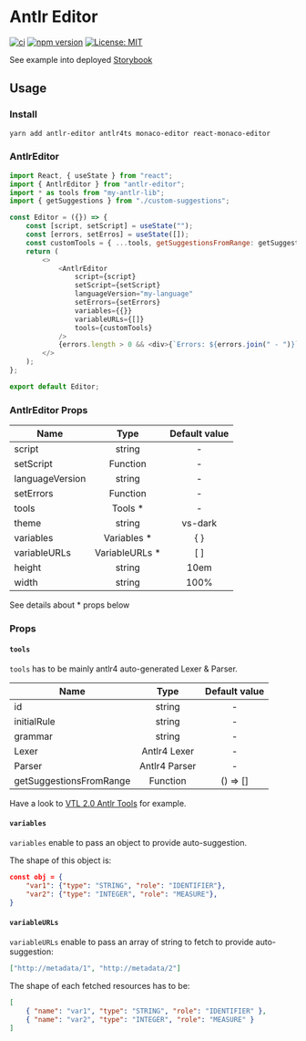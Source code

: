 # Antlr Editor

[![ci](https://github.com/NicoLaval/antlr-editor/actions/workflows/ci.yaml/badge.svg?branch=main)](https://github.com/NicoLaval/antlr-editor/actions/workflows/ci.yaml)
[![npm version](https://badge.fury.io/js/antlr-editor.svg)](https://badge.fury.io/js/antlr-editor)
[![License: MIT](https://img.shields.io/badge/License-MIT-blue.svg)](https://opensource.org/licenses/MIT)

See example into deployed [Storybook](https://nicolaval.github.io/antlr-editor/index.html)

## Usage

### Install

```bash
yarn add antlr-editor antlr4ts monaco-editor react-monaco-editor
```

### AntlrEditor

```javascript
import React, { useState } from "react";
import { AntlrEditor } from "antlr-editor";
import * as tools from "my-antlr-lib";
import { getSuggestions } from "./custom-suggestions";

const Editor = ({}) => {
    const [script, setScript] = useState("");
    const [errors, setErros] = useState([]);
    const customTools = { ...tools, getSuggestionsFromRange: getSuggestions };
    return (
        <>
            <AntlrEditor
                script={script}
                setScript={setScript}
                languageVersion="my-language"
                setErrors={setErrors}
                variables={{}}
                variableURLs={[]}
                tools={customTools}
            />
            {errors.length > 0 && <div>{`Errors: ${errors.join(" - ")}`}</div>}
        </>
    );
};

export default Editor;
```

### AntlrEditor Props

| Name            |      Type       | Default value |
| --------------- | :-------------: | :-----------: |
| script          |     string      |       -       |
| setScript       |    Function     |       -       |
| languageVersion |     string      |       -       |
| setErrors       |    Function     |       -       |
| tools           |    Tools \*     |       -       |
| theme           |     string      |    vs-dark    |
| variables       |  Variables \*   |      { }      |
| variableURLs    | VariableURLs \* |      [ ]      |
| height          |     string      |     10em      |
| width           |     string      |     100%      |

See details about \* props below

### Props

#### `tools`

`tools` has to be mainly antlr4 auto-generated Lexer & Parser.

| Name                    |     Type      | Default value |
| ----------------------- | :-----------: | :-----------: |
| id                      |    string     |       -       |
| initialRule             |    string     |       -       |
| grammar                 |    string     |       -       |
| Lexer                   | Antlr4 Lexer  |       -       |
| Parser                  | Antlr4 Parser |       -       |
| getSuggestionsFromRange |   Function    |   () => []    |

Have a look to [VTL 2.0 Antlr Tools](https://github.com/NicoLaval/vtl-2-0-antlr-tools-ts) for example.

#### `variables`

`variables` enable to pass an object to provide auto-suggestion.

The shape of this object is:

```json
const obj = {
    "var1": {"type": "STRING", "role": "IDENTIFIER"},
    "var2": {"type": "INTEGER", "role": "MEASURE"},
}
```

#### `variableURLs`

`variableURLs` enable to pass an array of string to fetch to provide auto-suggestion:

```json
["http://metadata/1", "http://metadata/2"]
```

The shape of each fetched resources has to be:

```json
[
    { "name": "var1", "type": "STRING", "role": "IDENTIFIER" },
    { "name": "var2", "type": "INTEGER", "role": "MEASURE" }
]
```
